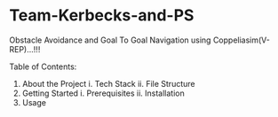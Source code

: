 # Team-Kerbecks-and-PS
Obstacle Avoidance and Goal To Goal Navigation using Coppeliasim(V-REP)...!!!

Table of Contents:
1. About the Project
  i. Tech Stack
  ii. File Structure
2. Getting Started
  i. Prerequisites
  ii. Installation
3.  Usage
